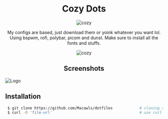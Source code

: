 <h1 align="center">Cozy Dots</h1>

<p align="center">
  <img src="https://i.imgur.com/zOUwbVC.jpg?raw=true" alt="cozy"/>
</p>
<p align="center">
My configs are based, just download them or yoink whatever you want lol. 
<br /> Using bspwm, rofi, polybar, picom and dunst. Make sure to install all the fonts and stuffs. 
</p>
<p align="center">
  <img src="https://i.imgur.com/Ipj6MYa.gif?raw=true" alt="cozy"/>
</p>
<h2 align="center">Screenshots</h2>

![Logo](https://i.imgur.com/6pGzAgU.png)

## Installation

```bash
 $ git clone https://github.com/Macawls/dotfiles            # cloning repo
 $ curl -O 'file-url'                                       # use curl or wget for specific files
```
